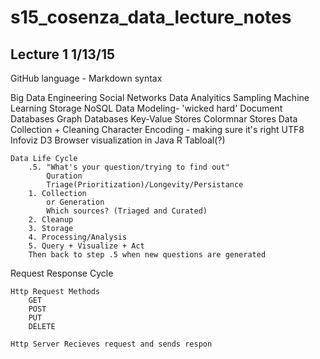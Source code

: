# s15_cosenza_data_lecture_notes

## Lecture 1 1/13/15

<p>GitHub language - Markdown syntax

Big Data Engineering
	Social Networks
	Data Analyitics
  	Sampling
  		Machine Learning
	Storage
		NoSQL
		Data Modeling- 'wicked hard'
		Document Databases
		Graph Databases
		Key-Value Stores
		Colormnar Stores
	Data Collection + Cleaning
		Character Encoding - making sure it's right
		UTF8
	Infoviz
		D3
			Browser visualization in Java
		R
		Tabloal(?)
	
	Data Life Cycle
		.5. "What's your question/trying to find out"
			Quration
			Triage(Prioritization)/Longevity/Persistance
		1. Collection
			or Generation
			Which sources? (Triaged and Curated)
		2. Cleanup
		3. Storage
		4. Processing/Analysis
		5. Query + Visualize + Act
		Then back to step .5 when new questions are generated

Request Response Cycle

	Http Request Methods
		GET
		POST
		PUT
		DELETE
	
	Http Server Recieves request and sends respon
